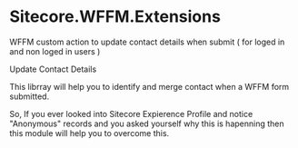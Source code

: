 # Sitecore.WFFM.Extensions
WFFM custom action to update contact details when submit ( for loged in and non loged in users )

Update Contact Details

This librray will help you to identify and merge contact when a WFFM form submitted.

So, If you ever looked into Sitecore Expierence Profile and notice "Anonymous" records and you asked yourself why this is hapenning then
this module will help you to overcome this. 
